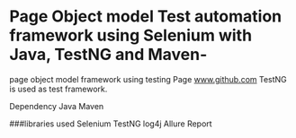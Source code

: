 # Page Object model Test automation framework using Selenium with Java, TestNG and Maven-
page object model framework using testing Page www.github.com
TestNG is used as test framework.

Dependency
Java
Maven

###libraries used
Selenium
TestNG
log4j
Allure Report

